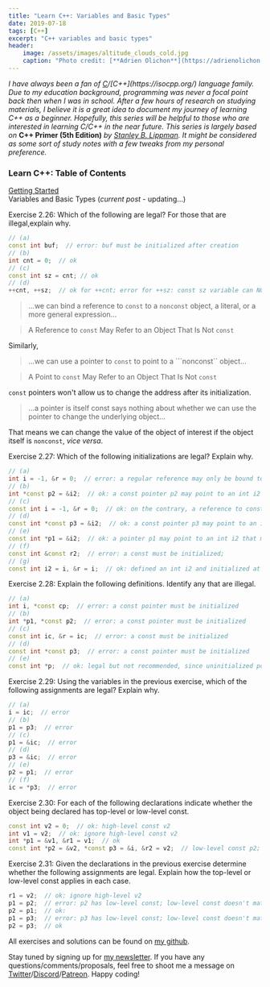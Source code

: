 ```yaml
---
title: "Learn C++: Variables and Basic Types"
date: 2019-07-18
tags: [C++]
excerpt: "C++ variables and basic types"
header:
    image: /assets/images/altitude_clouds_cold.jpg
    caption: "Photo credit: [**Adrien Olichon**](https://adrienolichon.fr/)"
---
```


*I have always been a fan of [C](https://en.wikipedia.org/wiki/C_(programming_language))/[C++](https://isocpp.org/) language family. Due to my education background, programming was never a focal point back then when I was in school. After a few hours of research on studying materials, I believe it is a great idea to document my journey of learning C++ as a beginner. Hopefully, this series will be helpful to those who are interested in learning C/C++ in the near future. This series is largely based on* __C++ Primer (5th Edition)__ *by [Stanley B. Lippman](https://en.wikipedia.org/wiki/Stanley_B._Lippman). It might be considered as some sort of study notes with a few tweaks from my personal preference.* 

### Learn C++: Table of Contents
[Getting Started](https://0xboz.github.io/blog/learn-c-plus-plus-getting-started/)  
Variables and Basic Types (*current post* - updating...)

<div class="notice--info">
  <p>Exercise 2.26: Which of the following are legal? For those that are illegal,explain why.</p>
</div>

```cpp
// (a) 
const int buf;  // error: buf must be initialized after creation
// (b) 
int cnt = 0;  // ok
// (c) 
const int sz = cnt; // ok
// (d) 
++cnt, ++sz;  // ok for ++cnt; error for ++sz: const sz variable can NOT be changed after creation
```

> ...we can bind a reference to ```const``` to a ```nonconst``` object, a literal, or a more general expression...

>  A Reference to ```const``` May Refer to an Object That Is Not ```const```

Similarly,

> ...we can use a pointer to ```const``` to point to a ```nonconst`` object...

> A Point to ```const``` May Refer to an Object That Is Not ```const```

```const``` pointers won't allow us to change the address after its initialization.

> ...a pointer is itself const says nothing about whether we can use the pointer to change the underlying object...

That means we can change the value of the object of interest if the object itself is ```nonconst```, *vice versa*. 

<div class="notice--info">
  <p>Exercise 2.27: Which of the following initializations are legal? Explain why.</p>
</div>

```cpp
// (a) 
int i = -1, &r = 0;  // error: a regular reference may only be bound to an object, Not to a literal or to the result of a more general expression
// (b) 
int *const p2 = &i2;  // ok: a const pointer p2 may point to an int i2
// (c) 
const int i = -1, &r = 0;  // ok: on the contrary, a reference to const may be bound to a nonconst object, a literal, or a more general expression
// (d) 
const int *const p3 = &i2;  // ok: a const pointer p3 may point to an int i2 that may or may not be a const
// (e) 
const int *p1 = &i2;  // ok: a pointer p1 may point to an int i2 that may or may not be a const
// (f) 
const int &const r2;  // error: a const must be initialized; 
// (g) 
const int i2 = i, &r = i;  // ok: defined an int i2 and initialized at compile time; a reference to const r may be bound to an int i that may or may not be a const 
```

<div class="notice--info">
  <p>Exercise 2.28: Explain the following definitions. Identify any that are illegal.</p>
</div>

```cpp
// (a)
int i, *const cp;  // error: a const pointer must be initialized
// (b)
int *p1, *const p2;  // error: a const pointer must be initialized
// (c)
const int ic, &r = ic;  // error: a const must be initialized
// (d)
const int *const p3;  // error: a const pointer must be initialized
// (e)
const int *p;  // ok: legal but not recommended, since uninitialized pointers are a common source of run-time errors
```

<div class="notice--info">
  <p>Exercise 2.29: Using the variables in the previous exercise, which of the
following assignments are legal? Explain why.</p>
</div>

```cpp
// (a)
i = ic;  // error  
// (b)
p1 = p3;  // error 
// (c)
p1 = &ic;  // error 
// (d)
p3 = &ic;  // error 
// (e)
p2 = p1;  // error 
// (f)
ic = *p3;  // error 
```

<div class="notice--info">
  <p>Exercise 2.30: For each of the following declarations indicate whether the object being declared has top-level or low-level const.</p>
</div>

```cpp
const int v2 = 0;  // ok: high-level const v2
int v1 = v2;  // ok: ignore high-level const v2
int *p1 = &v1, &r1 = v1;  // ok
const int *p2 = &v2, *const p3 = &i, &r2 = v2;  // low-level const p2; p3 has both low-level and top-level const; low-level const r2, since all reference to const is low-level
```

<div class="notice--info">
  <p>Exercise 2.31: Given the declarations in the previous exercise determine whether the following assignments are legal. Explain how the top-level or low-level const applies in each case.</p>
</div>

```cpp
r1 = v2;  // ok: ignore high-level v2
p1 = p2;  // error: p2 has low-level const; low-level const doesn't match
p2 = p1;  // ok:
p1 = p3;  // error: p3 has low-level const; low-level const doesn't match 
p2 = p3;  // ok
```

All exercises and solutions can be found on [my github](https://github.com/0xboz/learn_c_plus_plus).

Stay tuned by signing up for [my newsletter](http://eepurl.com/gxmy39). If you have any questions/comments/proposals, feel free to shoot me a message on [Twitter](https://twitter.com/0xboz)/[Discord](https://discord.gg/jchMcc2)/[Patreon](https://www.patreon.com/0xboz). Happy coding!